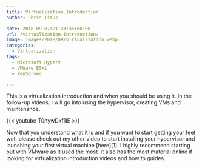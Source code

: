 ```yaml
---
title: Virtualization Introduction
author: Chris Titus

date: 2018-09-07T21:33:35+00:00
url: /virtualization-introduction/
image: images/2018/09/virtualization.webp
categories:
  - Virtualization
tags:
  - Microsoft HyperV
  - VMWare ESXi
  - XenServer

---
```

This is a virtualization introduction and when you should be using it. In the follow-up videos, I will go into using the hypervisor, creating VMs and maintenance.<!--more-->

{{< youtube T0nywDkf1IE >}}  

Now that you understand what it is and if you want to start getting your feet wet, please check out my other video to start installing your hypervisor and launching your first virtual machine [here][1]. I highly recommend starting out with VMware as it used the most. It also has the most material online if looking for virtualization introduction videos and how to guides.

